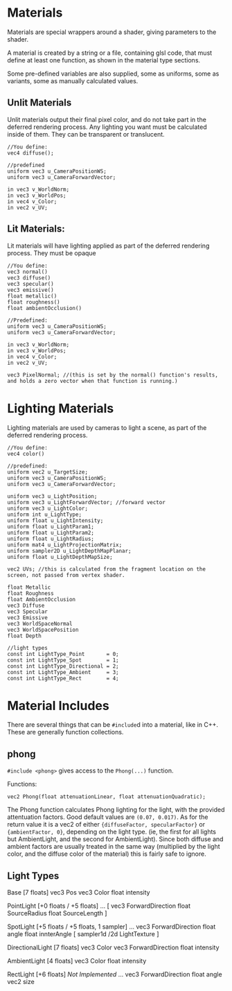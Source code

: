 # Materials

Materials are special wrappers around a shader, giving parameters to the shader.

A material is created by a string or a file, containing glsl code, that must define at least one function, as shown in the material type sections.

Some pre-defined variables are also supplied, some as uniforms, some as variants, some as manually calculated values.

## Unlit Materials
Unlit materials output their final pixel color, and do not take part in the deferred rendering process. Any lighting you want must be calculated inside of them. They can be transparent or translucent.
```
//You define:
vec4 diffuse();

//predefined
uniform vec3 u_CameraPositionWS;
uniform vec3 u_CameraForwardVector;

in vec3 v_WorldNorm;
in vec3 v_WorldPos;
in vec4 v_Color;
in vec2 v_UV;
```

## Lit Materials:
Lit materials will have lighting applied as part of the deferred rendering process. They must be opaque

```
//You define:
vec3 normal()
vec3 diffuse()
vec3 specular()
vec3 emissive()
float metallic()
float roughness()
float ambientOcclusion()

//Predefined:
uniform vec3 u_CameraPositionWS;
uniform vec3 u_CameraForwardVector;

in vec3 v_WorldNorm;
in vec3 v_WorldPos;
in vec4 v_Color;
in vec2 v_UV;

vec3 PixelNormal; //(this is set by the normal() function's results, and holds a zero vector when that function is running.)

```

# Lighting Materials
Lighting materials are used by cameras to light a scene, as part of the deferred rendering process.

```
//You define:
vec4 color() 

//predefined:
uniform vec2 u_TargetSize;
uniform vec3 u_CameraPositionWS;
uniform vec3 u_CameraForwardVector;

uniform vec3 u_LightPosition;
uniform vec3 u_LightForwardVector; //forward vector
uniform vec3 u_LightColor;
uniform int u_LightType;
uniform float u_LightIntensity;
uniform float u_LightParam1;
uniform float u_LightParam2;
uniform float u_LightRadius;
uniform mat4 u_LightProjectionMatrix;
uniform sampler2D u_LightDepthMapPlanar;
uniform float u_LightDepthMapSize;

vec2 UVs; //this is calculated from the fragment location on the screen, not passed from vertex shader.

float Metallic
float Roughness
float AmbientOcclusion
vec3 Diffuse
vec3 Specular
vec3 Emissive
vec3 WorldSpaceNormal
vec3 WorldSpacePosition
float Depth

//light types
const int LightType_Point		= 0;			
const int LightType_Spot		= 1;			
const int LightType_Directional	= 2;			
const int LightType_Ambient		= 3;			
const int LightType_Rect		= 4;		
```

# Material Includes
There are several things that can be `#include`d into a material, like in C++. These are generally function collections.

## phong
`#include <phong>`
gives access to the `Phong(...)` function.

Functions:
```
vec2 Phong(float attenuationLinear, float attenuationQuadratic);
```
The Phong function calculates Phong lighting for the light, with the provided attentuation factors.
Good default values are `(0.07, 0.017)`. As for the return value it is a vec2 of either `{diffuseFactor, specularFactor}` or `{ambientFactor, 0}`, depending on the light type. (ie, the first for all lights but AmbientLight, and the second for AmbientLight). Since both diffuse and ambient factors are usually treated in the same way (multiplied by the light color, and the diffuse color of the material) this is fairly safe to ignore.




## Light Types
Base [7 floats]
	vec3 Pos
	vec3 Color
	float intensity

PointLight [+0 floats / +5 floats]
	...
	[
		vec3 ForwardDirection
		float SourceRadius
		float SourceLength
	]
	
SpotLight [+5 floats / +5 floats, 1 sampler]
	...
	vec3 ForwardDirection
	float angle
	float innterAngle
	[
		sampler1d /2d LightTexture
	]
	
DirectionalLight [7 floats]
	vec3 Color
	vec3 ForwardDirection
	float intensity

AmbientLight [4 floats]
	vec3 Color
	float intensity
	
RectLight [+6 floats] *Not Implemented*
	...
	vec3 ForwardDirection
	float angle
	vec2 size


